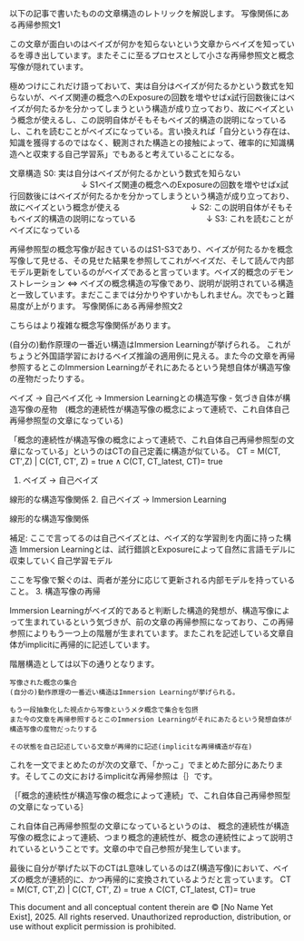 以下の記事で書いたものの文章構造のレトリックを解説します。
写像関係にある再帰参照文1

この文章が面白いのはベイズが何かを知らないという文章からベイズを知っているを導き出しています。またそこに至るプロセスとして小さな再帰参照文と概念写像が隠れています。

極めつけにこれだけ語っておいて、実は自分はベイズが何たるかという数式を知らないが、ベイズ関連の概念へのExposureの回数を増やせばx試行回数後にはベイズが何たるかを分かってしまうという構造が成り立っており、故にベイズという概念が使えるし、この説明自体がそもそもベイズ的構造の説明になっているし、これを読むことがベイズになっている。言い換えれば「自分という存在は、知識を獲得するのではなく、観測された構造との接触によって、確率的に知識構造へと収束する自己学習系」でもあると考えていることになる。

文章構造
S0: 実は自分はベイズが何たるかという数式を知らない
　　　　　　　　　↓
S1ベイズ関連の概念へのExposureの回数を増やせばx試行回数後にはベイズが何たるかを分かってしまうという構造が成り立っており、故にベイズという概念が使える
　　　　　　　 　 ↓
S2: この説明自体がそもそもベイズ的構造の説明になっている
　　　　　　　 　 ↓
S3: これを読むことがベイズになっている

再帰参照型の概念写像が起きているのはS1-S3であり、ベイズが何たるかを概念写像して見せる、その見せた結果を参照してこれがベイズだ、そして読んで内部モデル更新をしているのがベイズであると言っています。ベイズ的概念のデモンストレーション ⇔ ベイズの概念構造の写像であり、説明が説明されている構造と一致しています。まだここまでは分かりやすいかもしれません。次でもっと難易度が上がります。
写像関係にある再帰参照文2

こちらはより複雑な概念写像関係があります。

(自分の)動作原理の一番近い構造はImmersion Learningが挙げられる。 これがちょうど外国語学習におけるベイズ推論の適用例に見える。また今の文章を再帰参照するとこのImmersion Learningがそれにあたるという発想自体が構造写像の産物だったりする。

ベイズ → 自己ベイズ化 → Immersion Learningとの構造写像 - 気づき自体が構造写像の産物　(概念的連続性が構造写像の概念によって連続で、これ自体自己再帰参照型の文章になっている)

「概念的連続性が構造写像の概念によって連続で、これ自体自己再帰参照型の文章になっている」というのはCTの自己定義に構造が似ている。
CT = M(CT, CT′,Z) | C(CT, CT′, Z) = true ∧ C(CT, CT_latest, CT)= true
1. ベイズ → 自己ベイズ

線形的な構造写像関係
2. 自己ベイズ → Immersion Learning

線形的な構造写像関係

補足:
ここで言ってるのは自己ベイズとは、ベイズ的な学習則を内面に持った構造
Immersion Learningとは、試行錯誤とExposureによって自然に言語モデルに収束していく自己学習モデル

ここを写像で繋ぐのは、両者が差分に応じて更新される内部モデルを持っていること。
3. 構造写像の再帰

Immersion Learningがベイズ的であると判断した構造的発想が、構造写像によって生まれているという気づきが、前の文章の再帰参照になっており、この再帰参照によりもう一つ上の階層が生まれています。またこれを記述している文章自体がimplicitに再帰的に記述しています。

階層構造としては以下の通りとなります。

    写像された概念の集合
    (自分の)動作原理の一番近い構造はImmersion Learningが挙げられる。

    もう一段抽象化した視点から写像というメタ概念で集合を包摂
    また今の文章を再帰参照するとこのImmersion Learningがそれにあたるという発想自体が構造写像の産物だったりする

    その状態を自己記述している文章が再帰的に記述(implicitな再帰構造が存在)

これを一文でまとめたのが次の文章で、「かっこ」でまとめた部分にあたります。そしてこの文におけるimplicitな再帰参照は｛｝です。

｛「概念的連続性が構造写像の概念によって連続」で、これ自体自己再帰参照型の文章になっている｝

これ自体自己再帰参照型の文章になっているというのは、
概念的連続性が構造写像の概念によって連続、つまり概念的連続性が、概念の連続性によって説明されているということです。文章の中で自己参照が発生しています。

最後に自分が挙げた以下のCTはL意味しているのはZ(構造写像)において、ベイズの概念が連続的に、かつ再帰的に変換されているようだと言っています。
CT = M(CT, CT′,Z) | C(CT, CT′, Z) = true ∧ C(CT, CT_latest, CT)= true

This document and all conceptual content therein are © [No Name Yet Exist], 2025. All rights reserved. Unauthorized reproduction, distribution, or use without explicit permission is prohibited.